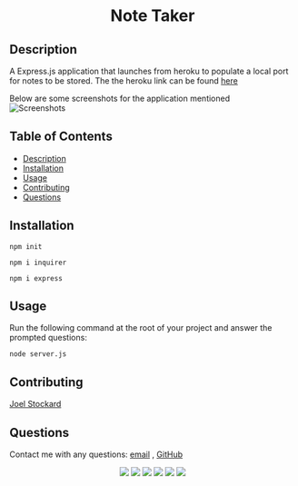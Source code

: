 # <h1 align="center">Note Taker</h1>

</p>
   
## Description
  
 A Express.js application that launches from heroku to populate a local port for notes to be stored. The the heroku link can be found [here](https://git.heroku.com/note-taker-jtstockard.git)

Below are some screenshots for the application mentioned <br />
![Screenshots](./src/example.gif)

## Table of Contents

- [Description](#description)
- [Installation](#installation)
- [Usage](#usage)
- [Contributing](#contributing)
- [Questions](#questions)

## Installation

`npm init`

`npm i inquirer`

`npm i express`

## Usage

Run the following command at the root of your project and answer the prompted questions:

`node server.js`

## Contributing

[Joel Stockard](https://github.com/jtstockard)

## Questions

Contact me with any questions: [email](jtstockard92@gmail.com) , [GitHub](https://github.com/jtstockard)<br />

<p align="center">
    <img src="https://img.shields.io/badge/Javascript-yellow" />
    <img src="https://img.shields.io/badge/jQuery-blue"  />
    <img src="https://img.shields.io/badge/-node.js-green" />
    <img src="https://img.shields.io/badge/-inquirer-red" >
    <img src="https://img.shields.io/badge/-json-orange" />
    <img src="https://img.shields.io/badge/-express-grey" />
